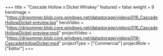 +++
title = "Cascade Hollow x Dickel Whiskey"
featured = false
weight = 9
heroImage = "https://drisommer.blob.core.windows.net/datastorage/videos/016_CascadeHollowDickel-preview.jpg"
heroVideo = "https://drisommer.blob.core.windows.net/datastorage/videos/016_CascadeHollowDickel-preview.mp4"
projectVideo = "https://drisommer.blob.core.windows.net/datastorage/videos/016-CascadeHollowDickel.mp4"
projectType = ["Commercial"]
projectRole = ["Editor"]
+++
